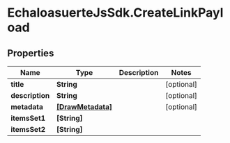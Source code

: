 # EchaloasuerteJsSdk.CreateLinkPayload

## Properties

Name | Type | Description | Notes
------------ | ------------- | ------------- | -------------
**title** | **String** |  | [optional] 
**description** | **String** |  | [optional] 
**metadata** | [**[DrawMetadata]**](DrawMetadata.md) |  | [optional] 
**itemsSet1** | **[String]** |  | 
**itemsSet2** | **[String]** |  | 


